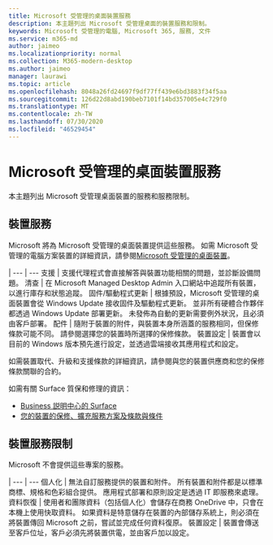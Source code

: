 ```yaml
---
title: Microsoft 受管理的桌面裝置服務
description: 本主題列出 Microsoft 受管理桌面的裝置服務和限制。
keywords: Microsoft 受管理的電腦, Microsoft 365, 服務, 文件
ms.service: m365-md
author: jaimeo
ms.localizationpriority: normal
ms.collection: M365-modern-desktop
ms.author: jaimeo
manager: laurawi
ms.topic: article
ms.openlocfilehash: 8048a26fd24697f9df77ff439e6bd3883f34f5aa
ms.sourcegitcommit: 126d22d8abd190beb7101f14bd357005e4c729f0
ms.translationtype: MT
ms.contentlocale: zh-TW
ms.lasthandoff: 07/30/2020
ms.locfileid: "46529454"
---
```

# <a name="microsoft-managed-desktop-device-services"></a>Microsoft 受管理的桌面裝置服務

本主題列出 Microsoft 受管理桌面裝置的服務和服務限制。

## <a name="device-services"></a>裝置服務

Microsoft 將為 Microsoft 受管理的桌面裝置提供這些服務。 如需 Microsoft 受管理的電腦方案裝置的詳細資訊，請參閱[Microsoft 受管理的桌面裝置](device-list.md)。

 | 
 --- | ---
支援 | 支援代理程式會直接解答與裝置功能相關的問題，並診斷設備問題。
清查 | 在 Microsoft Managed Desktop Admin 入口網站中追蹤所有裝置，以進行庫存和狀態追蹤。
固件/驅動程式更新 | 根據預設，Microsoft 受管理的桌面裝置會從 Windows Update 接收固件及驅動程式更新。 並非所有硬體合作夥伴都透過 Windows Update 部署更新。 未發佈為自動的更新需要例外狀況，且必須由客戶部署。
配件 | 隨附于裝置的附件，與裝置本身所涵蓋的服務相同，但保修條款可能不同。 請參閱選擇您的裝置時所選擇的保修條款。 
裝置設定    | 裝置會以目前的 Windows 版本預先進行設定，並透過雲端接收其應用程式和設定。 

如需裝置取代、升級和支援條款的詳細資訊，請參閱與您的裝置供應商和您的保修條款關聯的合約。

如需有關 Surface 質保和修理的資訊：
- [Business 説明中心的 Surface](https://support.microsoft.com/hub/4339296/surface-for-business-help)
- [您的裝置的保修、擴充服務方案及條款與條件](https://support.microsoft.com/help/4040687/info-about-warranties-extended-service-plans-and-terms-conditions)


## <a name="device-service-limitations"></a>裝置服務限制

Microsoft 不會提供這些專案的服務。

 | 
 --- | ---
個人化 | 無法自訂服務提供的裝置和附件。 所有裝置和附件都是以標準商標、規格和色彩組合提供。 應用程式部署和原則設定是透過 IT 即服務來處理。
資料恢復 | 使用者和團隊資料（包括個人化）會儲存在商務 OneDrive 中，只會在本機上使用快取資料。 如果資料是特意儲存在裝置的內部儲存系統上，則必須在將裝置傳回 Microsoft 之前，嘗試並完成任何資料復原。
裝置設定 | 裝置會傳送至客戶位址，客戶必須先將裝置供電，並由客戶加以設定。
